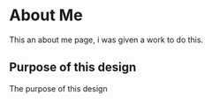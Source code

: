 # About Me

This an about me page, i was given a work to do this.

## Purpose of this design
The purpose of this design

